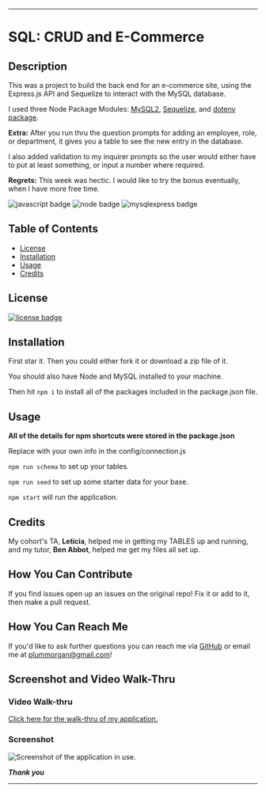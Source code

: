 ___

# SQL: CRUD and E-Commerce
## Description

This was a project to build the back end for an e-commerce site, using the Express.js API and Sequelize to interact with the MySQL database.

I used three Node Package Modules: [MySQL2](https://www.npmjs.com/package/mysql2), [Sequelize](https://www.npmjs.com/package/sequelize), and [dotenv package](https://www.npmjs.com/package/dotenv).

**Extra:** After you run thru the question prompts for adding an employee, role, or department, it gives you a table to see the new entry in the database. 

I also added validation to my inquirer prompts so the user would either have to put at least something, or input a number where required.

**Regrets:** This week was hectic. I would like to try the bonus eventually, when I have more free time.


![javascript badge](https://img.shields.io/badge/We%20Stan-Javascript-brightgreen)
![node badge](https://img.shields.io/badge/Node-Over%20Here-blueviolet)
![mysqlexpress badge](https://img.shields.io/badge/Express.js-MySQL-yellow)

## Table of Contents 

* [License](#license)
* [Installation](#installation)
* [Usage](#usage)
* [Credits](#credits)


## License

[![license badge](https://img.shields.io/static/v1?label=license&message=GPL-2.0&color=important)](https://opensource.org/licenses/GPL-2.0)

## Installation 

First star it. 
Then you could either fork it or download a zip file of it.

You should also have Node and MySQL installed to your machine.

Then hit ```npm i``` to install all of the packages included in the package.json file.

## Usage

**All of the details for npm shortcuts were stored in the package.json**

Replace with your own info in the config/connection.js

```npm run schema``` to set up your tables.

```npm run seed``` to set up some starter data for your base.

```npm start``` will run the application.

## Credits

My cohort's TA, **Leticia**, helped me in getting my TABLES up and running, and my tutor, **Ben Abbot**, helped me get my files all set up.


## How You Can Contribute

If you find issues open up an issues on the original repo! Fix it or add to it, then make a pull request.

## How You Can Reach Me

If you'd like to ask further questions you can reach me via [GitHub](https://github.com/cat-lin-morgan/) or email me at plummorgan@gmail.com!

## Screenshot and Video Walk-Thru

### Video Walk-thru
[Click here for the walk-thru of my application.](https://drive.google.com/file/d/1MLdQwBLWbQ3hCKZAh-YngstWyhU1FcYV/view)

### Screenshot

<img src='Insomniaecommerce.gif' alt='Screenshot of the application in use.'/>


___Thank you___

___


